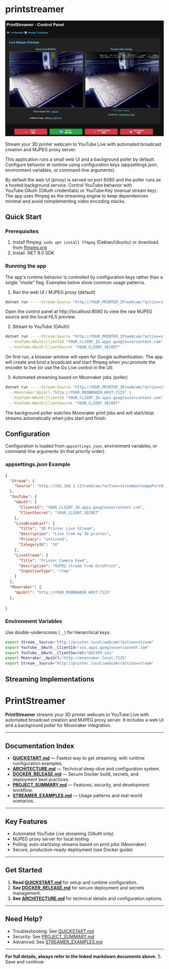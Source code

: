 # printstreamer

![PrintStreamer](image.png)

Stream your 3D printer webcam to YouTube Live with automated broadcast creation and MJPEG proxy server.

This application runs a small web UI and a background poller by default. Configure behavior at runtime using configuration keys (appsettings.json, environment variables, or command-line arguments).


 By default the web UI (proxy) is served on port 8080 and the poller runs as a hosted background service.
 Control YouTube behavior with YouTube:OAuth (OAuth credentials) or YouTube:Key (manual stream key).
The app uses ffmpeg as the streaming engine to keep dependencies minimal and avoid reimplementing video encoding stacks.

## Quick Start

### Prerequisites
1. Install ffmpeg: `sudo apt install ffmpeg` (Debian/Ubuntu) or download from [ffmpeg.org](https://ffmpeg.org)
2. Install .NET 8.0 SDK

### Running the app

The app's runtime behavior is controlled by configuration keys rather than a single "mode" flag. Examples below show common usage patterns.

1) Run the web UI / MJPEG proxy (default)

```bash
dotnet run -- --Stream:Source "http://YOUR_PRINTER_IP/webcam/?action=stream"
```

Open the control panel at http://localhost:8080 to view the raw MJPEG source and the local HLS preview.

 2) Stream to YouTube (OAuth)

```bash
dotnet run -- --Stream:Source "http://YOUR_PRINTER_IP/webcam/?action=stream" \
  --YouTube:OAuth:ClientId "YOUR_CLIENT_ID.apps.googleusercontent.com" \
  --YouTube:OAuth:ClientSecret "YOUR_CLIENT_SECRET"
```

On first run, a browser window will open for Google authentication. The app will create and bind a broadcast and start ffmpeg when you promote the encoder to live (or use the Go Live control in the UI).

 3) Automated streaming based on Moonraker jobs (poller)

```bash
dotnet run -- --Stream:Source "http://YOUR_PRINTER_IP/webcam/?action=stream" \
  --Moonraker:ApiUrl "http://YOUR_MOONRAKER_HOST:7125" \
  --YouTube:OAuth:ClientId "YOUR_CLIENT_ID.apps.googleusercontent.com" \
  --YouTube:OAuth:ClientSecret "YOUR_CLIENT_SECRET"
```

The background poller watches Moonraker print jobs and will start/stop streams automatically when jobs start and finish.

## Configuration

Configuration is loaded from `appsettings.json`, environment variables, or command-line arguments (in that priority order).

### appsettings.json Example
```json
{
  "Stream": {
    "Source": "http://192.168.1.117/webcam/?action=stream&octoAppPortOverride=80&cacheBust=1759967901624"
  },
  "YouTube": {
    "OAuth": {
      "ClientId": "YOUR_CLIENT_ID.apps.googleusercontent.com",
      "ClientSecret": "YOUR_CLIENT_SECRET"
    },
    "LiveBroadcast": {
      "Title": "3D Printer Live Stream",
      "Description": "Live from my 3D printer",
      "Privacy": "unlisted",
      "CategoryId": "28"
    },
    "LiveStream": {
      "Title": "Printer Camera Feed",
      "Description": "MJPEG stream from OctoPrint",
      "IngestionType": "rtmp"
    }
  },
  "Moonraker": {
    "ApiUrl": "http://YOUR_MOONRAKER_HOST:7125"
  },
  
}
```

### Environment Variables
Use double-underscores (`__`) for hierarchical keys:
```bash
export Stream__Source="http://printer.local/webcam/?action=stream"
export YouTube__OAuth__ClientId="xxx.apps.googleusercontent.com"
export YouTube__OAuth__ClientSecret="GOCSPX-xxx"
export Moonraker__ApiUrl="http://moonraker.local:7125"
export Stream__Source="http://printer.local/webcam/?action=stream"
```

## Streaming Implementations
# PrintStreamer

**PrintStreamer** streams your 3D printer webcam to YouTube Live with automated broadcast creation and MJPEG proxy server. It includes a web UI and a background poller for Moonraker integration.

---

## Documentation Index

- **[QUICKSTART.md](./QUICKSTART.md)** — Fastest way to get streaming, with runtime configuration examples.
 - **[ARCHITECTURE.md](./ARCHITECTURE.md)** — Technical deep-dive and configuration system.
- **[DOCKER_RELEASE.md](./DOCKER_RELEASE.md)** — Secure Docker build, secrets, and deployment best practices.
- **[PROJECT_SUMMARY.md](./PROJECT_SUMMARY.md)** — Features, security, and development workflow.
- **[STREAMER_EXAMPLES.md](./STREAMER_EXAMPLES.md)** — Usage patterns and real-world scenarios.

---

## Key Features

- Automated YouTube Live streaming (OAuth only)
- MJPEG proxy server for local testing
- Polling: auto-start/stop streams based on print jobs (Moonraker)
- Secure, production-ready deployment (see Docker guide)

---

## Get Started

1. **Read [QUICKSTART.md](./QUICKSTART.md)** for setup and runtime configuration.
2. **See [DOCKER_RELEASE.md](./DOCKER_RELEASE.md)** for secure deployment and secrets management.
3. **See [ARCHITECTURE.md](./ARCHITECTURE.md)** for technical details and configuration options.

---

## Need Help?

- Troubleshooting: See [QUICKSTART.md](./QUICKSTART.md#quick-troubleshooting)
- Security: See [PROJECT_SUMMARY.md](./PROJECT_SUMMARY.md#security-notes)
- Advanced: See [STREAMER_EXAMPLES.md](./STREAMER_EXAMPLES.md)

---

**For full details, always refer to the linked markdown documents above.**
5. Save and continue


